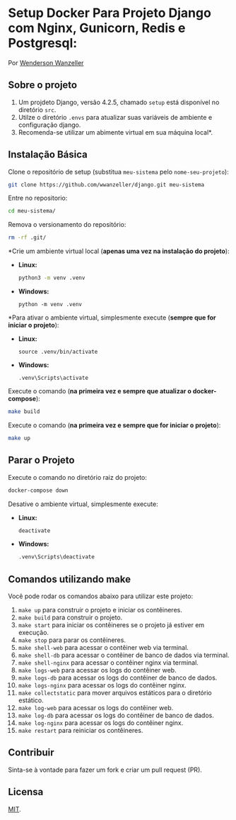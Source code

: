 # Setup Docker Para Projeto Django com Nginx, Gunicorn, Redis e Postgresql:
Por [Wenderson Wanzeller](https://www.linkedin.com/in/wenderson-wanzeller/)

## Sobre o projeto
1. Um projdeto Django, versão 4.2.5, chamado `setup` está disponível no diretório `src`. 
2. Utilze o diretório `.envs` para atualizar suas variáveis de ambiente e configuração django.
3. Recomenda-se utilizar um abimente virtual em sua máquina local*.

## Instalação Básica
Clone o repositório de setup (substitua `meu-sistema` pelo `nome-seu-projeto`):
```sh
git clone https://github.com/wwanzeller/django.git meu-sistema
```
Entre no repositorio:
```sh
cd meu-sistema/
```
Remova o versionamento do repositório:
```sh
rm -rf .git/
```
*Crie um ambiente virtual local (**apenas uma vez na instalação do projeto**):
  - **Linux:** 
    ```sh
    python3 -m venv .venv
    ```
  - **Windows:**
    ```
    python -m venv .venv
    ```
*Para ativar o ambiente virtual, simplesmente execute (**sempre que for iniciar o projeto**):
  - **Linux:** 
    ```
    source .venv/bin/activate
    ```
  - **Windows:**
    ```
    .venv\Scripts\activate
Execute o comando (**na primeira vez e sempre que atualizar o docker-compose**):
```sh
make build
```
Execute o comando (**na primeira vez e sempre que for iniciar o projeto**):
```sh
make up
```

## Parar o Projeto
Execute o comando no diretório raiz do projeto:
```sh
docker-compose down
```
Desative o ambiente virtual, simplesmente execute:
  - **Linux:**
    ```sh
    deactivate
    ```
  - **Windows:**
    ```sh
    .venv\Scripts\deactivate
    ```

## Comandos utilizando make
Você pode rodar os comandos abaixo para utilizar este projeto:
1. `make up` para construir o projeto e iniciar os contêineres.
2. `make build` para construir o projeto.
3. `make start` para iniciar os contêineres se o projeto já estiver em execução.
4. `make stop` para parar os contêineres.
5. `make shell-web` para acessar o contêiner web via terminal.
6. `make shell-db` para acessar o contêiner de banco de dados via terminal.
7. `make shell-nginx` para acessar o contêiner nginx via terminal.
8. `make logs-web` para acessar os logs do contêiner web.
9. `make logs-db` para acessar os logs do contêiner de banco de dados.
10. `make logs-nginx` para acessar os logs do contêiner nginx.
11. `make collectstatic` para mover arquivos estáticos para o diretório estático.
12. `make log-web` para acessar os logs do contêiner web.
13. `make log-db` para acessar os logs do contêiner de banco de dados.
14. `make log-nginx` para acessar os logs do contêiner nginx.
15. `make restart` para reiniciar os contêineres.

## Contribuir
Sinta-se à vontade para fazer um fork e criar um pull request (PR).

## Licensa
[MIT](https://github.com/wwanzeller/docker/blob/master/LICENSE).